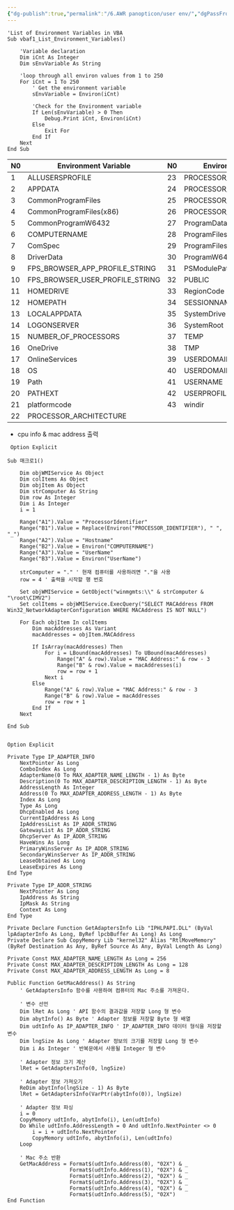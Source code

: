 ```yaml
---
{"dg-publish":true,"permalink":"/6.AWR panopticon/user env/","dgPassFrontmatter":true,"noteIcon":""}
---
```




```
'List of Environment Variables in VBA
Sub vbaf1_List_Environment_Variables()

    'Variable declaration
    Dim iCnt As Integer
    Dim sEnvVariable As String
    
    'loop through all environ values from 1 to 250
    For iCnt = 1 To 250
        ' Get the environment variable
        sEnvVariable = Environ(iCnt)
        
        'Check for the Environment variable
        If Len(sEnvVariable) > 0 Then
            Debug.Print iCnt, Environ(iCnt)
        Else
            Exit For
        End If
    Next
End Sub
```

| N0 | Environment Variable            | N0 | Environment Variable      |
|----|---------------------------------|----|---------------------------|
| 1  | ALLUSERSPROFILE                 | 23 | PROCESSOR_ARCHITEW6432    |
| 2  | APPDATA                         | 24 | PROCESSOR_IDENTIFIER      |
| 3  | CommonProgramFiles              | 25 | PROCESSOR_LEVEL           |
| 4  | CommonProgramFiles(x86)         | 26 | PROCESSOR_REVISION        |
| 5  | CommonProgramW6432              | 27 | ProgramData               |
| 6  | COMPUTERNAME                    | 28 | ProgramFiles              |
| 7  | ComSpec                         | 29 | ProgramFiles(x86)         |
| 8  | DriverData                      | 30 | ProgramW6432              |
| 9  | FPS_BROWSER_APP_PROFILE_STRING  | 31 | PSModulePath              |
| 10 | FPS_BROWSER_USER_PROFILE_STRING | 32 | PUBLIC                    |
| 11 | HOMEDRIVE                       | 33 | RegionCode                |
| 12 | HOMEPATH                        | 34 | SESSIONNAME               |
| 13 | LOCALAPPDATA                    | 35 | SystemDrive               |
| 14 | LOGONSERVER                     | 36 | SystemRoot                |
| 15 | NUMBER_OF_PROCESSORS            | 37 | TEMP                      |
| 16 | OneDrive                        | 38 | TMP                       |
| 17 | OnlineServices                  | 39 | USERDOMAIN                |
| 18 | OS                              | 40 | USERDOMAIN_ROAMINGPROFILE |
| 19 | Path                            | 41 | USERNAME                  |
| 20 | PATHEXT                         | 42 | USERPROFILE               |
| 21 | platformcode                    | 43 | windir                    |
| 22 | PROCESSOR_ARCHITECTURE          |

- cpu info & mac address 출력
```
 Option Explicit

Sub 매크로1()

    Dim objWMIService As Object
    Dim colItems As Object
    Dim objItem As Object
    Dim strComputer As String
    Dim row As Integer
    Dim i As Integer
    i = 1
    
    Range("A1").Value = "ProcessorIdentifier" 
    Range("B1").Value = Replace(Environ("PROCESSOR_IDENTIFIER"), " ", "_")
    Range("A2").Value = "Hostname"
    Range("B2").Value = Environ("COMPUTERNAME")
    Range("A3").Value = "UserName"
    Range("B3").Value = Environ("UserName")

    strComputer = "." ' 현재 컴퓨터를 사용하려면 "."을 사용
    row = 4 ' 출력을 시작할 행 번호
    
    Set objWMIService = GetObject("winmgmts:\\" & strComputer & "\root\CIMV2")
    Set colItems = objWMIService.ExecQuery("SELECT MACAddress FROM Win32_NetworkAdapterConfiguration WHERE MACAddress IS NOT NULL")
    
    For Each objItem In colItems
        Dim macAddresses As Variant
        macAddresses = objItem.MACAddress
        
        If IsArray(macAddresses) Then
            For i = LBound(macAddresses) To UBound(macAddresses)
                Range("A" & row).Value = "MAC Address:" & row - 3
                Range("B" & row).Value = macAddresses(i)
                row = row + 1
            Next i
        Else
            Range("A" & row).Value = "MAC Address:" & row - 3
            Range("B" & row).Value = macAddresses
            row = row + 1
        End If
    Next
         
End Sub


```


```
Option Explicit

Private Type IP_ADAPTER_INFO
    NextPointer As Long
    ComboIndex As Long
    AdapterName(0 To MAX_ADAPTER_NAME_LENGTH - 1) As Byte
    Description(0 To MAX_ADAPTER_DESCRIPTION_LENGTH - 1) As Byte
    AddressLength As Integer
    Address(0 To MAX_ADAPTER_ADDRESS_LENGTH - 1) As Byte
    Index As Long
    Type As Long
    DhcpEnabled As Long
    CurrentIpAddress As Long
    IpAddressList As IP_ADDR_STRING
    GatewayList As IP_ADDR_STRING
    DhcpServer As IP_ADDR_STRING
    HaveWins As Long
    PrimaryWinsServer As IP_ADDR_STRING
    SecondaryWinsServer As IP_ADDR_STRING
    LeaseObtained As Long
    LeaseExpires As Long
End Type

Private Type IP_ADDR_STRING
    NextPointer As Long
    IpAddress As String
    IpMask As String
    Context As Long
End Type

Private Declare Function GetAdaptersInfo Lib "IPHLPAPI.DLL" (ByVal lpAdapterInfo As Long, ByRef lpcbBuffer As Long) As Long
Private Declare Sub CopyMemory Lib "kernel32" Alias "RtlMoveMemory" (ByRef Destination As Any, ByRef Source As Any, ByVal Length As Long)

Private Const MAX_ADAPTER_NAME_LENGTH As Long = 256
Private Const MAX_ADAPTER_DESCRIPTION_LENGTH As Long = 128
Private Const MAX_ADAPTER_ADDRESS_LENGTH As Long = 8

Public Function GetMacAddress() As String
    ' GetAdaptersInfo 함수를 사용하여 컴퓨터의 Mac 주소를 가져온다.
    
    ' 변수 선언
    Dim lRet As Long ' API 함수의 결과값을 저장할 Long 형 변수
    Dim abytInfo() As Byte ' Adapter 정보를 저장할 Byte 형 배열
    Dim udtInfo As IP_ADAPTER_INFO ' IP_ADAPTER_INFO 데이터 형식을 저장할 변수
    Dim lngSize As Long ' Adapter 정보의 크기를 저장할 Long 형 변수
    Dim i As Integer ' 반복문에서 사용될 Integer 형 변수
    
    ' Adapter 정보 크기 계산
    lRet = GetAdaptersInfo(0, lngSize)
    
    ' Adapter 정보 가져오기
    ReDim abytInfo(lngSize - 1) As Byte
    lRet = GetAdaptersInfo(VarPtr(abytInfo(0)), lngSize)
    
    ' Adapter 정보 파싱
    i = 0
    CopyMemory udtInfo, abytInfo(i), Len(udtInfo)
    Do While udtInfo.AddressLength = 0 And udtInfo.NextPointer <> 0
        i = i + udtInfo.NextPointer
        CopyMemory udtInfo, abytInfo(i), Len(udtInfo)
    Loop
    
    ' Mac 주소 반환
    GetMacAddress = Format$(udtInfo.Address(0), "02X") & _
                    Format$(udtInfo.Address(1), "02X") & _
                    Format$(udtInfo.Address(2), "02X") & _
                    Format$(udtInfo.Address(3), "02X") & _
                    Format$(udtInfo.Address(4), "02X") & _
                    Format$(udtInfo.Address(5), "02X")
End Function


```